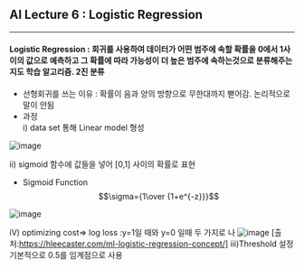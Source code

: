 ## AI Lecture 6 : Logistic Regression
---  
#### **Logistic Regression** : 회귀를 사용하여 데이터가 어떤 범주에 속할 확률을 0에서 1사이의 값으로 예측하고 그 확률에 따라 가능성이 더 높은 범주에 속하는것으로 분류해주는 지도 학습 알고리즘. 2진 분류
* 선형회귀를 쓰는 이유 : 확률이 음과 양의 방향으로 무한대까지 뻗어감. 논리적으로 말이 안됨
* 과정   
  i) data set 통해 Linear model 형성   

![image](https://user-images.githubusercontent.com/127752372/229476235-7eaa6ae8-e952-4f4e-bf26-aa111a5a428a.png)

  ii) sigmoid 함수에 값들을 넣어 [0,1] 사이의 확률로 표현   
  * Sigmoid Function
  $$\sigma={1\over {1+e^{-z}}}$$
  
![image](https://user-images.githubusercontent.com/127752372/229476350-05e9096d-e8c9-4387-a182-6d6dde3c2d03.png)
  
  iV) optimizing
  cost=> log loss :y=1일 때와 y=0 일때 두 가지로 나
  ![image](https://user-images.githubusercontent.com/127752372/229479869-c6390780-e18c-4a6c-a7e5-2468d46847f5.png)
[출처:https://hleecaster.com/ml-logistic-regression-concept/]
  iii)Threshold 설정
  기본적으로 0.5를 임계점으로 사용   
  
